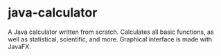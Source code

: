 ﻿# java-calculator
A Java calculator written from scratch. Calculates all basic functions, as well as statistical, scientific, and more. Graphical interface is made with JavaFX.
